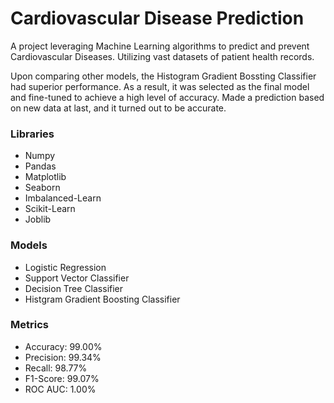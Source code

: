 # Cardiovascular Disease Prediction

A project leveraging Machine Learning algorithms to predict and prevent Cardiovascular Diseases. Utilizing vast datasets of patient health records.

Upon comparing other models, the Histogram Gradient Bossting Classifier had superior performance. As a result, it was selected as the final model and fine-tuned to achieve a high level of accuracy. Made a prediction based on new data at last, and it turned out to be accurate.

### Libraries
- Numpy
- Pandas
- Matplotlib
- Seaborn
- Imbalanced-Learn
- Scikit-Learn
- Joblib

### Models
- Logistic Regression
- Support Vector Classifier
- Decision Tree Classifier
- Histgram Gradient Boosting Classifier

### Metrics
- Accuracy: 99.00%
- Precision: 99.34%
- Recall: 98.77%
- F1-Score: 99.07%
- ROC AUC: 1.00%
